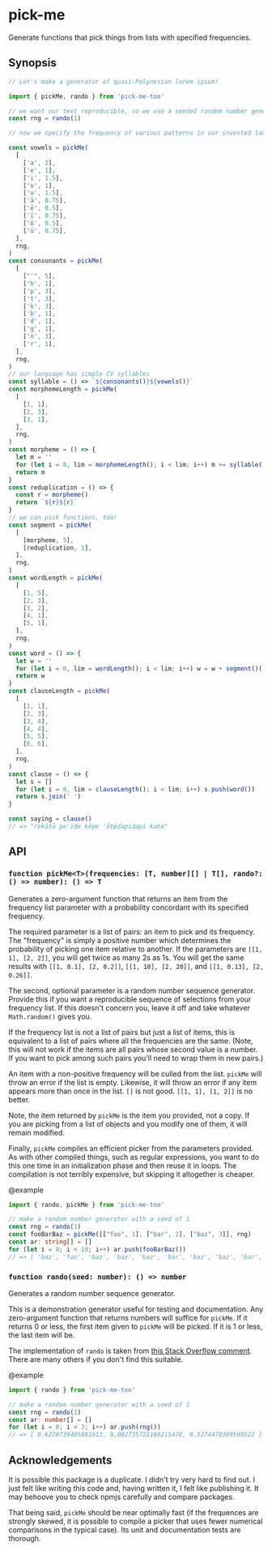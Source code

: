 # pick-me
Generate functions that pick things from lists with specified frequencies.

## Synopsis

```ts
// Let's make a generator of quasi-Polynesian lorem ipsum!

import { pickMe, rando } from 'pick-me-too'

// we want our text reproducible, so we use a seeded random number generator
const rng = rando(1)

// now we specify the frequency of various patterns in our invented language

const vowels = pickMe(
  [
    ['a', 2],
    ['e', 1],
    ['i', 1.5],
    ['o', 1],
    ['u', 1.5],
    ['ā', 0.75],
    ['ē', 0.5],
    ['ī', 0.75],
    ['ō', 0.5],
    ['ū', 0.75],
  ],
  rng,
)
const consonants = pickMe(
  [
    ["'", 5],
    ['h', 1],
    ['p', 3],
    ['t', 3],
    ['k', 3],
    ['b', 1],
    ['d', 1],
    ['g', 1],
    ['n', 3],
    ['r', 1],
  ],
  rng,
)
// our language has simple CV syllables
const syllable = () => `${consonants()}${vowels()}`
const morphemeLength = pickMe(
  [
    [1, 1],
    [2, 3],
    [3, 1],
  ],
  rng,
)
const morpheme = () => {
  let m = ''
  for (let i = 0, lim = morphemeLength(); i < lim; i++) m += syllable()
  return m
}
const reduplication = () => {
  const r = morpheme()
  return `${r}${r}`
}
// we can pick functions, too!
const segment = pickMe(
  [
    [morpheme, 5],
    [reduplication, 1],
  ],
  rng,
)
const wordLength = pickMe(
  [
    [1, 5],
    [2, 3],
    [3, 2],
    [4, 1],
    [5, 1],
  ],
  rng,
)
const word = () => {
  let w = ''
  for (let i = 0, lim = wordLength(); i < lim; i++) w = w + segment()()
  return w
}
const clauseLength = pickMe(
  [
    [1, 1],
    [2, 3],
    [3, 4],
    [4, 4],
    [5, 5],
    [6, 6],
  ],
  rng,
)
const clause = () => {
  let s = []
  for (let i = 0, lim = clauseLength(); i < lim; i++) s.push(word())
  return s.join(' ')
}

const saying = clause()
// => "rekātū pe'ide kēpe 'ātēdapidapi kaha"
```

## API

### `function pickMe<T>(frequencies: [T, number][] | T[], rando?: () => number): () => T`

Generates a zero-argument function that returns an item from the frequency list
parameter with a probability concordant with its specified frequency.

The required parameter is a list of pairs: an item to pick and its frequency. The "frequency"
is simply a positive number which determines the probability of picking one item relative to another.
If the parameters are `[[1, 1], [2, 2]]`, you will get twice as many 2s as 1s. You will get the same
results with `[[1, 0.1], [2, 0.2]]`, `[[1, 10], [2, 20]]`, and `[[1, 0.13], [2, 0.26]]`.

The second, optional parameter is a random number sequence generator. Provide this if you want a reproducible
sequence of selections from your frequency list. If this doesn't concern you, leave it off and take
whatever `Math.random()` gives you.

If the frequency list is not a list of pairs but just a list of items, this is equivalent to a list of
pairs where all the frequencies are the same. (Note, this will not work if the items are all pairs whose
second value is a number. If you want to pick among such pairs you'll need to wrap them in new pairs.)

An item with
a non-positive frequency will be culled from the list. `pickMe` will throw an error if the list is empty.
Likewise, it will throw an error if any item appears more than once in the list. `[]` is
not good. `[[1, 1], [1, 2]]` is no better.

Note, the item returned by `pickMe` is the item you provided, not a copy. If you are picking from a list of
objects and you modify one of them, it will remain modified.

Finally, `pickMe` compiles an efficient picker from the parameters provided. As with other compiled things, such
as regular expressions, you want to do this one time in an initialization phase and then reuse it in loops.
The compilation is not terribly expensive, but skipping it altogether is cheaper.

@example
```ts
import { rando, pickMe } from 'pick-me-too'

// make a random number generator with a seed of 1
const rng = rando(1)
const fooBarBaz = pickMe([["foo", 1], ["bar", 2], ["baz", 3]], rng)
const ar: string[] = []
for (let i = 0; i < 10; i++) ar.push(fooBarBaz())
// => [ 'baz', 'foo', 'baz', 'baz', 'baz', 'bar', 'baz', 'baz', 'bar', 'baz' ]
```

### `function rando(seed: number): () => number`

Generates a random number sequence generator.

This is a demonstration generator useful for testing and documentation. Any zero-argument function that returns
numbers will suffice for `pickMe`. If it returns 0 or less, the first item
given to `pickMe` will be picked. If it is 1 or less, the last item will be.

The implementation of `rando` is taken from [this Stack Overflow comment](https://stackoverflow.com/a/47593316/15060051).
There are many others if you don't find this suitable.

@example
```ts
import { rando } from 'pick-me-too'

// make a random number generator with a seed of 1
const rng = rando(1)
const ar: number[] = []
for (let i = 0; i < 3; i++) ar.push(rng())
// => [ 0.6270739405881613, 0.002735721180215478, 0.5274470399599522 ]
```

## Acknowledgements

It is possible this package is a duplicate. I didn't try very hard to find out. I just felt like writing
this code and, having written it, I felt like publishing it. It may behoove you to check npmjs carefully
and compare packages.

That being said, `pickMe` should be near optimally fast (if the frequences are strongly skewed, it is
possible to compile a picker that uses fewer numerical comparisons in the typical case). Its unit and
documentation tests are thorough.

